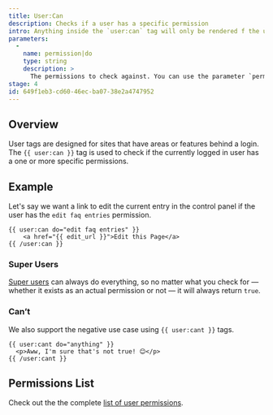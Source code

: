 ```yaml
---
title: User:Can
description: Checks if a user has a specific permission
intro: Anything inside the `user:can` tag will only be rendered f the user has the specified permission.
parameters:
  -
    name: permission|do
    type: string
    description: >
      The permissions to check against. You can use the parameter `permission` or `do`, depending on you feel about the grammar of each case. Specify multiple permissions by pipe separating them: `{{ user:can do="things|stuff" }}`.
stage: 4
id: 649f1eb3-cd60-46ec-ba07-38e2a4747952
---
```

## Overview

User tags are designed for sites that have areas or features behind a login. The `{{ user:can }}` tag is used to check if the currently logged in user has a one or more specific permissions.

## Example

Let's say we want a link to edit the current entry in the control panel if the user has the `edit faq entries` permission.

```
{{ user:can do="edit faq entries" }}
    <a href="{{ edit_url }}">Edit this Page</a>
{{ /user:can }}
```

### Super Users

[Super users](/users#super-users) can always do everything, so no matter what you check for — whether it exists as an actual permission or not — it will always return `true`.

### Can’t

We also support the negative use case using `{{ user:cant }}` tags.

```
{{ user:cant do="anything" }}
  <p>Aww, I'm sure that's not true! 😊</p>
{{ /user:cant }}
```

## Permissions List

Check out the the complete [list of user permissions](/users#permissions).
